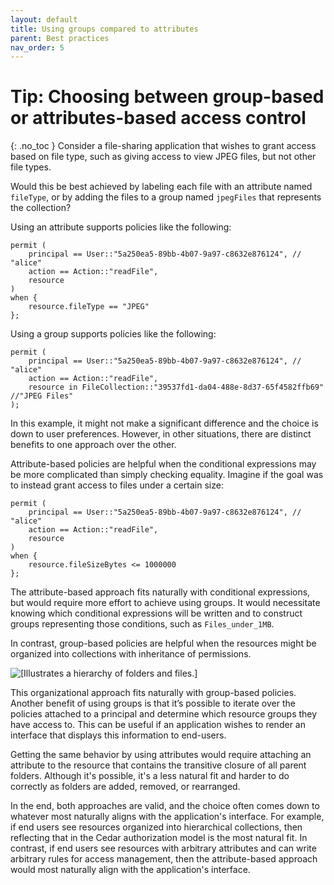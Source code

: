```yaml
---
layout: default
title: Using groups compared to attributes
parent: Best practices
nav_order: 5
---
```


# Tip: Choosing between group-based or attributes-based access control
{: .no_toc }
Consider a file-sharing application that wishes to grant access based on file type, such as giving access to view JPEG files, but not other file types.

Would this be best achieved by labeling each file with an attribute named `fileType`, or by adding the files to a group named `jpegFiles` that represents the collection?

Using an attribute supports policies like the following:

```
permit (
    principal == User::"5a250ea5-89bb-4b07-9a97-c8632e876124", // "alice"
    action == Action::"readFile",
    resource
)
when {
    resource.fileType == "JPEG"
};
```

Using a group supports policies like the following:

```
permit (
    principal == User::"5a250ea5-89bb-4b07-9a97-c8632e876124", // "alice"
    action == Action::"readFile",
    resource in FileCollection::"39537fd1-da04-488e-8d37-65f4582ffb69" //"JPEG Files"
);
```

In this example, it might not make a significant difference and the choice is down to user preferences. However, in other situations, there are distinct benefits to one approach over the other.

Attribute-based policies are helpful when the conditional expressions may be more complicated than simply checking equality. Imagine if the goal was to instead grant access to files under a certain size:

```
permit (
    principal == User::"5a250ea5-89bb-4b07-9a97-c8632e876124", // "alice"
    action == Action::"readFile",
    resource
)
when {
    resource.fileSizeBytes <= 1000000
};
```

The attribute-based approach fits naturally with conditional expressions, but would require more effort to achieve using groups. It would necessitate knowing which conditional expressions will be written and to construct groups representing those conditions, such as `Files_under_1MB`.

In contrast, group-based policies are helpful when the resources might be organized into collections with inheritance of permissions.

![\[Illustrates a hierarchy of folders and files.\]](images/hierarchy.png)

This organizational approach fits naturally with group-based policies. Another benefit of using groups is that it’s possible to iterate over the policies attached to a principal and determine which resource groups they have access to. This can be useful if an application wishes to render an interface that displays this information to end-users.

Getting the same behavior by using attributes would require attaching an attribute to the resource that contains the transitive closure of all parent folders. Although it's possible, it's a less natural fit and harder to do correctly as folders are added, removed, or rearranged.

In the end, both approaches are valid, and the choice often comes down to whatever most naturally aligns with the application's interface. For example, if end users see resources organized into hierarchical collections, then reflecting that in the Cedar authorization model is the most natural fit. In contrast, if end users see resources with arbitrary attributes and can write arbitrary rules for access management, then the attribute-based approach would most naturally align with the application's interface.
